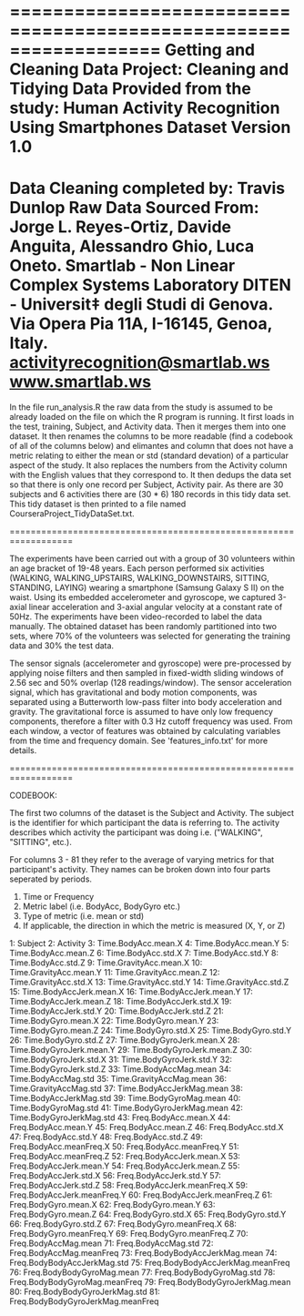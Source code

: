 ==================================================================
Getting and Cleaning Data Project:
Cleaning and Tidying Data Provided from the study:
Human Activity Recognition Using Smartphones Dataset
Version 1.0
==================================================================
Data Cleaning completed by: Travis Dunlop
Raw Data Sourced From:
Jorge L. Reyes-Ortiz, Davide Anguita, Alessandro Ghio, Luca Oneto.
Smartlab - Non Linear Complex Systems Laboratory
DITEN - Universit‡ degli Studi di Genova.
Via Opera Pia 11A, I-16145, Genoa, Italy.
activityrecognition@smartlab.ws
www.smartlab.ws
==================================================================

In the file run_analysis.R the raw data from the study is assumed to be already loaded on the file on which the R program is running.  It first loads in the test, training, Subject, and Activity data.  Then it merges them into one dataset.  It then renames the columns to be more readable (find a codebook of all of the columns below) and elimantes and column that does not have a metric relating to either the mean or std (standard devation) of a particular aspect of the study.  It also replaces the numbers from the Activity column with the English values that they correspond to.  It then dedups the data set so that there is only one record per Subject, Activity pair.  As there are 30 subjects and 6 activities there are (30 * 6) 180 records in this tidy data set.  This tidy dataset is then printed to a file named CourseraProject_TidyDataSet.txt.

==================================================================

The experiments have been carried out with a group of 30 volunteers within an age bracket of 19-48 years. Each person performed six activities (WALKING, WALKING_UPSTAIRS, WALKING_DOWNSTAIRS, SITTING, STANDING, LAYING) wearing a smartphone (Samsung Galaxy S II) on the waist. Using its embedded accelerometer and gyroscope, we captured 3-axial linear acceleration and 3-axial angular velocity at a constant rate of 50Hz. The experiments have been video-recorded to label the data manually. The obtained dataset has been randomly partitioned into two sets, where 70% of the volunteers was selected for generating the training data and 30% the test data. 

The sensor signals (accelerometer and gyroscope) were pre-processed by applying noise filters and then sampled in fixed-width sliding windows of 2.56 sec and 50% overlap (128 readings/window). The sensor acceleration signal, which has gravitational and body motion components, was separated using a Butterworth low-pass filter into body acceleration and gravity. The gravitational force is assumed to have only low frequency components, therefore a filter with 0.3 Hz cutoff frequency was used. From each window, a vector of features was obtained by calculating variables from the time and frequency domain. See 'features_info.txt' for more details. 

==================================================================

CODEBOOK:

The first two columns of the dataset is the Subject and Activity.  The subject is the identifier for which participant the data is referring to.  The activity describes which activity the participant was doing i.e. ("WALKING", "SITTING", etc.).

For columns 3 - 81 they refer to the average of varying metrics for that participant's activity.  They names can be broken down into four parts seperated by periods.

1) Time or Frequency
2) Metric label (i.e. BodyAcc, BodyGyro etc.)
3) Type of metric (i.e. mean or std)
4) If applicable, the direction in which the metric is measured (X, Y, or Z)

1:  Subject
2:  Activity
3:  Time.BodyAcc.mean.X
4:  Time.BodyAcc.mean.Y
5:  Time.BodyAcc.mean.Z
6:  Time.BodyAcc.std.X
7:  Time.BodyAcc.std.Y
8:  Time.BodyAcc.std.Z
9:  Time.GravityAcc.mean.X
10: Time.GravityAcc.mean.Y
11: Time.GravityAcc.mean.Z
12: Time.GravityAcc.std.X
13: Time.GravityAcc.std.Y
14: Time.GravityAcc.std.Z
15: Time.BodyAccJerk.mean.X
16: Time.BodyAccJerk.mean.Y
17: Time.BodyAccJerk.mean.Z
18: Time.BodyAccJerk.std.X
19: Time.BodyAccJerk.std.Y
20: Time.BodyAccJerk.std.Z
21: Time.BodyGyro.mean.X
22: Time.BodyGyro.mean.Y
23: Time.BodyGyro.mean.Z
24: Time.BodyGyro.std.X
25: Time.BodyGyro.std.Y
26: Time.BodyGyro.std.Z
27: Time.BodyGyroJerk.mean.X
28: Time.BodyGyroJerk.mean.Y
29: Time.BodyGyroJerk.mean.Z
30: Time.BodyGyroJerk.std.X
31: Time.BodyGyroJerk.std.Y
32: Time.BodyGyroJerk.std.Z
33: Time.BodyAccMag.mean
34: Time.BodyAccMag.std
35: Time.GravityAccMag.mean
36: Time.GravityAccMag.std
37: Time.BodyAccJerkMag.mean
38: Time.BodyAccJerkMag.std
39: Time.BodyGyroMag.mean
40: Time.BodyGyroMag.std
41: Time.BodyGyroJerkMag.mean
42: Time.BodyGyroJerkMag.std
43: Freq.BodyAcc.mean.X
44: Freq.BodyAcc.mean.Y
45: Freq.BodyAcc.mean.Z
46: Freq.BodyAcc.std.X
47: Freq.BodyAcc.std.Y
48: Freq.BodyAcc.std.Z
49: Freq.BodyAcc.meanFreq.X
50: Freq.BodyAcc.meanFreq.Y
51: Freq.BodyAcc.meanFreq.Z
52: Freq.BodyAccJerk.mean.X
53: Freq.BodyAccJerk.mean.Y
54: Freq.BodyAccJerk.mean.Z
55: Freq.BodyAccJerk.std.X
56: Freq.BodyAccJerk.std.Y
57: Freq.BodyAccJerk.std.Z
58: Freq.BodyAccJerk.meanFreq.X
59: Freq.BodyAccJerk.meanFreq.Y
60: Freq.BodyAccJerk.meanFreq.Z
61: Freq.BodyGyro.mean.X
62: Freq.BodyGyro.mean.Y
63: Freq.BodyGyro.mean.Z
64: Freq.BodyGyro.std.X
65: Freq.BodyGyro.std.Y
66: Freq.BodyGyro.std.Z
67: Freq.BodyGyro.meanFreq.X
68: Freq.BodyGyro.meanFreq.Y
69: Freq.BodyGyro.meanFreq.Z
70: Freq.BodyAccMag.mean
71: Freq.BodyAccMag.std
72: Freq.BodyAccMag.meanFreq
73: Freq.BodyBodyAccJerkMag.mean
74: Freq.BodyBodyAccJerkMag.std
75: Freq.BodyBodyAccJerkMag.meanFreq
76: Freq.BodyBodyGyroMag.mean
77: Freq.BodyBodyGyroMag.std
78: Freq.BodyBodyGyroMag.meanFreq
79: Freq.BodyBodyGyroJerkMag.mean
80: Freq.BodyBodyGyroJerkMag.std
81: Freq.BodyBodyGyroJerkMag.meanFreq
